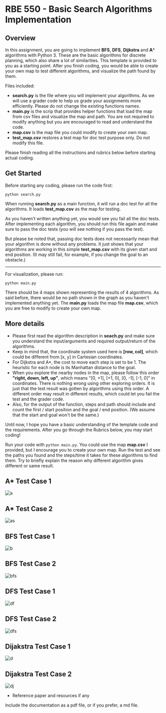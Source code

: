 # RBE 550 - Basic Search Algorithms Implementation

## Overview

In this assignment, you are going to implement **BFS**, **DFS**, **Dijkstra** and **A*** algorithms with Python 3. These are the basic algorithms for discrete planning, which also share a lot of similarities. This template is provided to you as a starting point. After you finish coding, you would be able to create your own map to test different algorithms, and visualize the path found by them.

Files included:

- **search.py** is the file where you will implement your algorithms. As we will use a grader code to help us grade your assignments more efficiently. Please do not change the existing functions names.
- **main.py** is the scrip that provides helper functions that load the map from csv files and visualize the map and path. You are not required to modify anything but you are encouraged to read and understand the code.
- **map.csv** is the map file you could modify to create your own map.
- **test_map.csv** restores a test map for doc test purpose only. Do not modify this file.

Please finish reading all the instructions and rubrics below before starting actual coding.

## Get Started

Before starting any coding, please run the code first:

`python search.py`

When running **search.py** as a main function, it will run a doc test for all the algorithms. It loads **test_map.csv** as the map for testing.

As you haven't written anything yet, you would see you fail all the doc tests. After implementing each algorithm, you should run this file again and make sure to pass the doc tests (you will see nothing if you pass the test). 

But please be noted that, passing doc tests does not necessarily mean that your algorithm is done without any problems. It just shows that your algorithms are working in this simple **test_map.csv** with its given start and end position. (It may still fail, for example, if you change the goal to an obstacle.)

---

For visualization, please run:

`python main.py`

There should be 4 maps shown representing the results of 4 algorithms. As said before, there would be no path shown in the graph as you haven't implemented anything yet. The **main.py** loads the map file **map.csv**, which you are free to modify to create your own map.

## More details

- Please first read the algorithm description in **seach.py** and make sure you understand the input/arguments and required output/return of the algorithms.
- Keep in mind that, the coordinate system used here is **[row, col]**, which could be different from [x, y] in Cartesian coordinates. 
- For Dijkstra and A*, the cost to move each step is set to be 1. The heuristic for each node is its Manhattan distance to the goal.
- When you explore the nearby nodes in the map, please follow this order **"right, down, left, up"**, which means "[0, +1], [+1, 0], [0, -1], [-1, 0]" in coordinates. There is nothing wrong using other exploring orders. It is just that the test result was gotten by algorithms using this order. A different order may result in different results, which could let you fail the test and the grader code.
- Also, for the output of the function, steps and path should include and count the first / start position and the goal / end position. (We assume that the start and goal won't be the same.)

Until now, I hope you have a basic understanding of the template code and the requirements. After you go through the Rubrics below, you may start coding! 

Run your code with `python main.py`. You could use the map **map.csv** I provided, but I encourage you to create your own map. Run the test and see the paths you found and the steps/time it takes for these algorithms to find them. Try to briefly explain the reason why different algorithm gives different or same result.

## A* Test Case 1
![a](https://github.com/cskate1997/BFS_DFS_Dijkstra_A-_MotionPlanningAlgorithms/assets/94412831/72d5765d-467b-4904-9bb1-da7d885ccc01)

## A* Test Case 2
![as](https://github.com/cskate1997/BFS_DFS_Dijkstra_A-_MotionPlanningAlgorithms/assets/94412831/efc67c46-b440-4063-bd0b-b25ce66df882)

## BFS Test Case 1
![b](https://github.com/cskate1997/BFS_DFS_Dijkstra_A-_MotionPlanningAlgorithms/assets/94412831/a997cdd0-347d-4c9a-b8f9-f47e5a9299d3)

## BFS Test Case 2
![bfs](https://github.com/cskate1997/BFS_DFS_Dijkstra_A-_MotionPlanningAlgorithms/assets/94412831/84943072-f179-4669-9409-736addc27907)

## DFS Test Case 1
![df](https://github.com/cskate1997/BFS_DFS_Dijkstra_A-_MotionPlanningAlgorithms/assets/94412831/a88dde81-ba68-4070-b92b-2a2a84361f76)

## DFS Test Case 2
![dfs](https://github.com/cskate1997/BFS_DFS_Dijkstra_A-_MotionPlanningAlgorithms/assets/94412831/ac7061d0-5d7e-42a1-8798-c83ba2423dcb)

## Dijakstra Test Case 1
![d](https://github.com/cskate1997/BFS_DFS_Dijkstra_A-_MotionPlanningAlgorithms/assets/94412831/814c6c6c-d5c1-4172-8307-f4645bbd764b)

## Dijakstra Test Case 2
![dj](https://github.com/cskate1997/BFS_DFS_Dijkstra_A-_MotionPlanningAlgorithms/assets/94412831/439195e2-c7d3-4a1f-a06e-41780bd7d624)










  - Reference paper and resources if any

  Include the documentation as a pdf file, or if you prefer, a md file.
